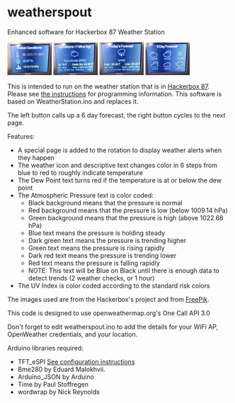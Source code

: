 # weatherspout
Enhanced software for Hackerbox 87 Weather Station

![pic1](/pics/pic1.jpg) ![pic2](/pics/pic2.jpg) ![pic3](/pics/pic3.jpg) ![pic4](/pics/pic4.jpg)

This is intended to run on the weather station that is in [Hackerbox 87](https://hackerboxes.com/products/hackerbox-0087-picow). Please see [the instructions](https://www.instructables.com/HackerBox-0087-Picow/) for programming information. This software is based on WeatherStation.ino and replaces it.

The left button calls up a 6 day forecast, the right button cycles to the next page.

Features:
  * A special page is added to the rotation to display weather alerts when they happen
  * The weather icon and descriptive text changes color in 6 steps from blue to red to roughly indicate temperature
  * The Dew Point text turns red if the temperature is at or below the dew point
  * The Atmospheric Pressure text is color coded:
    * Black background means that the pressure is normal
    * Red background means that the pressure is low (below 1009.14 hPa)
    * Green background means that the pressure is high (above 1022.68 hPa)
    * Blue text means the pressure is holding steady
    * Dark green text means the pressure is trending higher
    * Green text means the pressure is rising rapidly
    * Dark red text means the pressure is trending lower
    * Red text means the pressure is falling rapidly
    * NOTE: This text will be Blue on Black until there is enough data to detect trends (2 weather checks, or 1 hour)
  * The UV Index is color coded according to the standard risk colors

The images used are from the Hackerbox's project and from [FreePik](https://www.freepikcompany.com/).

This code is designed to use openweathermap.org's One Call API 3.0

Don't forget to edit weatherspout.ino to add the details for your WiFi AP, OpenWeather credentials, and your location.

Arduino libraries required:

 * TFT_eSPI [See configuration instructions](https://hackerboxes.com/products/hackerbox-0087-picow)
 * Bme280 by Eduard Malokhvii.
 * Arduino_JSON by Arduino
 * Time by Paul Stoffregen
 * wordwrap by Nick Reynolds
